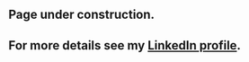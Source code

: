 ## Page under construction.

## For more details see my [LinkedIn profile](https://www.linkedin.com/in/bojana-neskovic).
